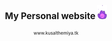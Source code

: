 <h1 align="center">My Personal website <img src="https://github.com/KusalThemiya/KusalThemiya/blob/main/files/fire.gif" height="45" width="30"> </p> </h1>

<p align="center"> 
  www.kusalthemiya.tk
</p>

